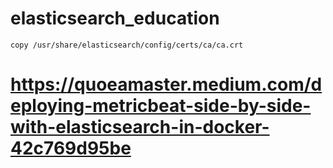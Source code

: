 # elasticsearch_education

```
copy /usr/share/elasticsearch/config/certs/ca/ca.crt

```


# https://quoeamaster.medium.com/deploying-metricbeat-side-by-side-with-elasticsearch-in-docker-42c769d95be